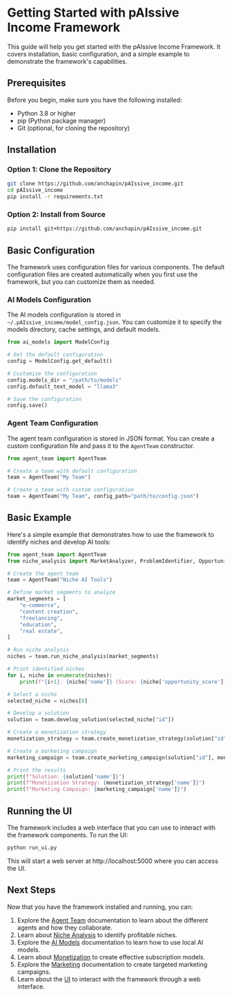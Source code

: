 # Getting Started with pAIssive Income Framework

This guide will help you get started with the pAIssive Income Framework. It covers installation, basic configuration, and a simple example to demonstrate the framework's capabilities.

## Prerequisites

Before you begin, make sure you have the following installed:

- Python 3.8 or higher
- pip (Python package manager)
- Git (optional, for cloning the repository)

## Installation

### Option 1: Clone the Repository

```bash
git clone https://github.com/anchapin/pAIssive_income.git
cd pAIssive_income
pip install -r requirements.txt
```

### Option 2: Install from Source

```bash
pip install git+https://github.com/anchapin/pAIssive_income.git
```

## Basic Configuration

The framework uses configuration files for various components. The default configuration files are created automatically when you first use the framework, but you can customize them as needed.

### AI Models Configuration

The AI models configuration is stored in `~/.pAIssive_income/model_config.json`. You can customize it to specify the models directory, cache settings, and default models.

```python
from ai_models import ModelConfig

# Get the default configuration
config = ModelConfig.get_default()

# Customize the configuration
config.models_dir = "/path/to/models"
config.default_text_model = "llama3"

# Save the configuration
config.save()
```

### Agent Team Configuration

The agent team configuration is stored in JSON format. You can create a custom configuration file and pass it to the `AgentTeam` constructor.

```python
from agent_team import AgentTeam

# Create a team with default configuration
team = AgentTeam("My Team")

# Create a team with custom configuration
team = AgentTeam("My Team", config_path="path/to/config.json")
```

## Basic Example

Here's a simple example that demonstrates how to use the framework to identify niches and develop AI tools:

```python
from agent_team import AgentTeam
from niche_analysis import MarketAnalyzer, ProblemIdentifier, OpportunityScorer

# Create the agent team
team = AgentTeam("Niche AI Tools")

# Define market segments to analyze
market_segments = [
    "e-commerce",
    "content creation",
    "freelancing",
    "education",
    "real estate",
]

# Run niche analysis
niches = team.run_niche_analysis(market_segments)

# Print identified niches
for i, niche in enumerate(niches):
    print(f"{i+1}. {niche['name']} (Score: {niche['opportunity_score']:.2f})")

# Select a niche
selected_niche = niches[0]

# Develop a solution
solution = team.develop_solution(selected_niche["id"])

# Create a monetization strategy
monetization_strategy = team.create_monetization_strategy(solution["id"])

# Create a marketing campaign
marketing_campaign = team.create_marketing_campaign(solution["id"], monetization_strategy["id"])

# Print the results
print(f"Solution: {solution['name']}")
print(f"Monetization Strategy: {monetization_strategy['name']}")
print(f"Marketing Campaign: {marketing_campaign['name']}")
```

## Running the UI

The framework includes a web interface that you can use to interact with the framework components. To run the UI:

```bash
python run_ui.py
```

This will start a web server at http://localhost:5000 where you can access the UI.

## Next Steps

Now that you have the framework installed and running, you can:

1. Explore the [Agent Team](agent-team.md) documentation to learn about the different agents and how they collaborate.
2. Learn about [Niche Analysis](niche-analysis.md) to identify profitable niches.
3. Explore the [AI Models](ai-models.md) documentation to learn how to use local AI models.
4. Learn about [Monetization](monetization.md) to create effective subscription models.
5. Explore the [Marketing](marketing.md) documentation to create targeted marketing campaigns.
6. Learn about the [UI](ui.md) to interact with the framework through a web interface.
